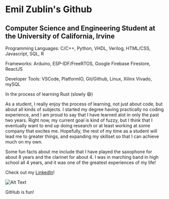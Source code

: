 # Emil Zublin's Github
## Computer Science and Engineering Student at the University of California, Irvine

Programming Languages: C/C++, Python, VHDL, Verilog, HTML/CSS, Javascript, SQL, R

Frameworks: Arduino, ESP-IDF/FreeRTOS, Google Firebase Firestore, ReactJS

Developer Tools: VSCode, PlatformIO, Git/Github, Linux, Xilinx Vivado, mySQL

In the process of learning Rust (slowly 😄)

As a student, I really enjoy the process of learning, not just about code, but about all kinds of subjects.
I started my degree having practically no coding experience, and I am proud to say that I have learned alot in only the past two years.
Right now, my current goal is kind of fuzzy, but I think that I eventually want to end up doing research or at least working at some company that excites me.
Hopefully, the rest of my time as a student will lead me to greater things, and expanding my skillset so that I can achieve much on my own.

Some fun facts about me include that I have played the saxophone for about 8 years and the clarinet for about 4. 
I was in marching band in high school all 4 years, and it was one of the greatest experiences of my life!

Check out my [LinkedIn](https://www.linkedin.com/in/emil-zublin-834190226/)!

![Alt Text](https://media3.giphy.com/media/BzyTuYCmvSORqs1ABM/giphy.gif?cid=790b7611e0cb9fa3bbcda8f85243a150556e65c50eefc52d&rid=giphy.gif)

GitHub is fun!

<!--
**limenilbuz/limenilbuz** is a ✨ _special_ ✨ repository because its `README.md` (this file) appears on your GitHub profile.
Here are some ideas to get you started:

- 🔭 I’m currently working on ...
- 🌱 I’m currently learning ...
- 👯 I’m looking to collaborate on ...
- 🤔 I’m looking for help with ...
- 💬 Ask me about ...
- 📫 How to reach me: ...
- 😄 Pronouns: ...
- ⚡ Fun fact: ...
-->
